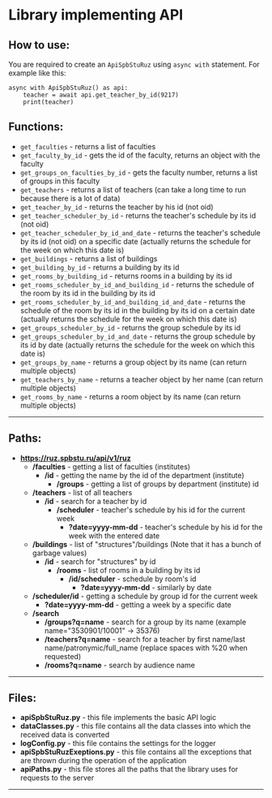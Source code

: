 # Library implementing API
## How to use:
You are required to create an `ApiSpbStuRuz` using `async with` statement. For example like this:
```(python)
async with ApiSpbStuRuz() as api:
    teacher = await api.get_teacher_by_id(9217)
    print(teacher)
```
## Functions:
* `get_faculties` - returns a list of faculties
* `get_faculty_by_id` - gets the id of the faculty, returns an object with the faculty
* `get_groups_on_faculties_by_id` - gets the faculty number, returns a list of groups in this faculty
* `get_teachers` - returns a list of teachers (can take a long time to run because there is a lot of data)
* `get_teacher_by_id` - returns the teacher by his id (not oid)
* `get_teacher_scheduler_by_id` - returns the teacher's schedule by its id (not oid)
* `get_teacher_scheduler_by_id_and_date` - returns the teacher's schedule by its id (not oid) on a specific 
date (actually returns the schedule for the week on which this date is)
* `get_buildings` - returns a list of buildings
* `get_building_by_id` - returns a building by its id
* `get_rooms_by_building_id` - returns rooms in a building by its id
* `get_rooms_scheduler_by_id_and_building_id` - returns the schedule of the room by its id in the building by its id
* `get_rooms_scheduler_by_id_and_building_id_and_date` - returns the schedule of the room by its id in the building by 
its id on a certain date (actually returns the schedule for the week on which this date is)
* `get_groups_scheduler_by_id` - returns the group schedule by its id
* `get_groups_scheduler_by_id_and_date` - returns the group schedule by its id by date 
(actually returns the schedule for the week on which this date is)
* `get_groups_by_name` - returns a group object by its name (сan return multiple objects)
* `get_teachers_by_name` - returns a teacher object by her name (сan return multiple objects)
* `get_rooms_by_name` - returns a room object by its name (сan return multiple objects)
___
## Paths:
* **https://ruz.spbstu.ru/api/v1/ruz**
  * **/faculties** - getting a list of faculties (institutes)
    * **/id** - getting the name by the id of the department (institute)
      * **/groups** - getting a list of groups by department (institute) id
  * **/teachers** - list of all teachers
    * **/id** - search for a teacher by id
      * **/scheduler** - teacher's schedule by his id for the current week
        * **?date=yyyy-mm-dd** - teacher's schedule by his id for the week with the entered date
  * **/buildings** - list of "structures"/buildings (Note that it has a bunch of garbage values)
    * **/id** - search for "structures" by id
      * **/rooms** - list of rooms in a building by its id
        * **/id/scheduler** - schedule by room's id
          * **?date=yyyy-mm-dd** - similarly by date
  * **/scheduler/id** - getting a schedule by group id for the current week
    * **?date=yyyy-mm-dd** - getting a week by a specific date
  * **/search**
    * **/groups?q=name** - search for a group by its name (example name="3530901/10001" -> 35376)
    * **/teachers?q=name** - search for a teacher by first name/last name/patronymic/full_name (replace spaces with %20 when requested)
    * **/rooms?q=name** - search by audience name
___
## Files:
* **apiSpbStuRuz.py** - this file implements the basic API logic
* **dataClasses.py** - this file contains all the data classes into which the received data is converted
* **logConfig.py** - this file contains the settings for the logger
* **apiSpbStuRuzExeptions.py** - this file contains all the exceptions that are thrown during the operation of the application
* **apiPaths.py** - this file stores all the paths that the library uses for requests to the server
___
